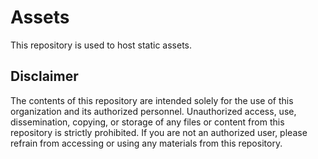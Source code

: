 # Assets
This repository is used to host static assets. 

## Disclaimer
The contents of this repository are intended solely for the use of this organization and its authorized personnel. 
Unauthorized access, use, dissemination, copying, or storage of any files or content from this repository is strictly prohibited. 
If you are not an authorized user, please refrain from accessing or using any materials from this repository.
